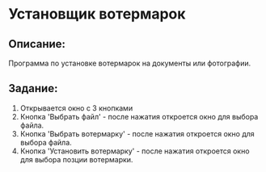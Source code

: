 # Установщик вотермарок
## Описание:
Программа по установке вотермарок на документы или фотографии.
## Задание:
1. Открывается окно с 3 кнопками
2. Кнопка 'Выбрать файл' - после нажатия откроется окно для выбора файла.
3. Кнопка 'Выбрать вотермарку' - после нажатия откроется окно для выбора файла.
4. Кнопка 'Установить вотермарку' - после нажатия откроется окно для выбора позции вотермарки.  
